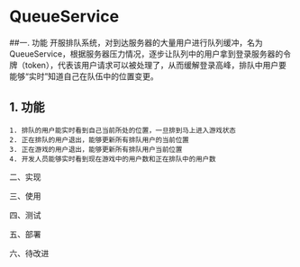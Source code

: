 # QueueService

##一. 功能
	开服排队系统，对到达服务器的大量用户进行队列缓冲，名为QueueService，根据服务器压力情况，逐步让队列中的用户拿到登录服务器的令牌（token），代表该用户请求可以被处理了，从而缓解登录高峰，排队中用户要能够“实时”知道自己在队伍中的位置变更。
## 1. 功能
	1. 排队的用户能实时看到自己当前所处的位置，一旦排到马上进入游戏状态
	2. 正在排队的用户退出，能够更新所有排队用户的当前位置
	3. 正在游戏的用户退出，能够更新所有排队用户当前位置
	4. 开发人员能够实时看到现在游戏中的用户数和正在排队中的用户数

二、实现

三、使用

四、测试

五、部署

六、待改进
